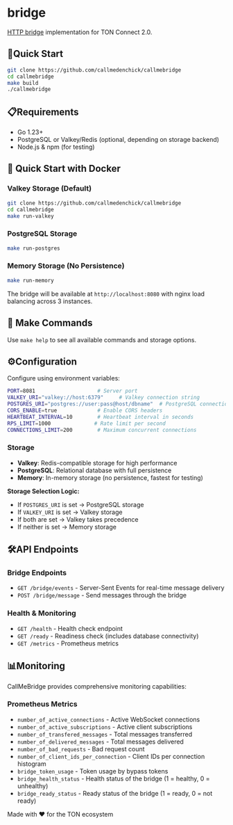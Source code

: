 # bridge

[HTTP bridge](https://github.com/ton-connect/docs/blob/main/bridge.md) implementation for TON Connect 2.0.

## 🚀Quick Start

```bash
git clone https://github.com/callmedenchick/callmebridge
cd callmebridge
make build
./callmebridge
```

## 📋Requirements

- Go 1.23+
- PostgreSQL or Valkey/Redis (optional, depending on storage backend)
- Node.js & npm (for testing)

## 🐳 Quick Start with Docker

### Valkey Storage (Default)
```bash
git clone https://github.com/callmedenchick/callmebridge
cd callmebridge
make run-valkey
```

### PostgreSQL Storage
```bash
make run-postgres
```

### Memory Storage (No Persistence)
```bash
make run-memory
```

The bridge will be available at `http://localhost:8080` with nginx load balancing across 3 instances.

## 🔧 Make Commands

Use `make help` to see all available commands and storage options.

## ⚙️Configuration

Configure using environment variables:

```bash
PORT=8081                    # Server port
VALKEY_URI="valkey://host:6379"     # Valkey connection string
POSTGRES_URI="postgres://user:pass@host/dbname"  # PostgreSQL connection
CORS_ENABLE=true             # Enable CORS headers
HEARTBEAT_INTERVAL=10        # Heartbeat interval in seconds
RPS_LIMIT=1000              # Rate limit per second
CONNECTIONS_LIMIT=200        # Maximum concurrent connections
```

### Storage

- **Valkey**: Redis-compatible storage for high performance
- **PostgreSQL**: Relational database with full persistence
- **Memory**: In-memory storage (no persistence, fastest for testing)

**Storage Selection Logic:**
- If `POSTGRES_URI` is set → PostgreSQL storage
- If `VALKEY_URI` is set → Valkey storage  
- If both are set → Valkey takes precedence
- If neither is set → Memory storage

## 🛠️API Endpoints

### Bridge Endpoints

- `GET /bridge/events` - Server-Sent Events for real-time message delivery
- `POST /bridge/message` - Send messages through the bridge

### Health & Monitoring

- `GET /health` - Health check endpoint
- `GET /ready` - Readiness check (includes database connectivity)
- `GET /metrics` - Prometheus metrics

## 📊Monitoring

CallMeBridge provides comprehensive monitoring capabilities:

### Prometheus Metrics

- `number_of_active_connections` - Active WebSocket connections
- `number_of_active_subscriptions` - Active client subscriptions
- `number_of_transfered_messages` - Total messages transferred
- `number_of_delivered_messages` - Total messages delivered
- `number_of_bad_requests` - Bad request count
- `number_of_client_ids_per_connection` - Client IDs per connection histogram
- `bridge_token_usage` - Token usage by bypass tokens
- `bridge_health_status` - Health status of the bridge (1 = healthy, 0 = unhealthy)
- `bridge_ready_status` - Ready status of the bridge (1 = ready, 0 = not ready)

Made with ❤️ for the TON ecosystem
